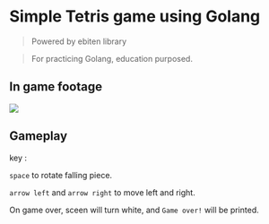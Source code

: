 # Simple Tetris game using Golang

> Powered by ebiten library

> For practicing Golang, education purposed.

## In game footage

<image src="https://storage.googleapis.com/gan-public/go-tetris-game/tetris.PNG" />

## Gameplay

key :

`space` to rotate falling piece.

`arrow left` and `arrow right` to move left and right.

On game over, sceen will turn white, and `Game over!` will be printed.
